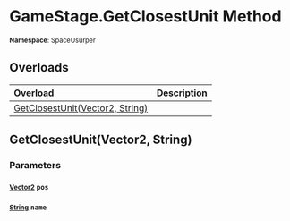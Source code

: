 # GameStage.GetClosestUnit Method

<small>**Namespace**: SpaceUsurper</small>

## Overloads

<div markdown="1" class="member-table">

| Overload | Description |
| :------- | ----------- |
| [GetClosestUnit(Vector2, String)](#Vector2_String_) |  | 

</div>

## GetClosestUnit(Vector2, String)
### Parameters
#### <small>[Vector2](https://docs.unity3d.com/ScriptReference/Vector2.html)</small> `pos`

#### <small>[String](https://docs.microsoft.com/en-us/dotnet/api/system.string?view=netframework-4.5)</small> `name`

